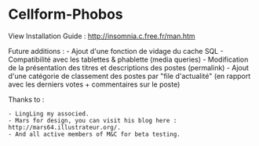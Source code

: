 Cellform-Phobos
================================

View Installation Guide : http://insomnia.c.free.fr/man.htm

Future additions :
	- Ajout d'une fonction de vidage du cache SQL
	- Compatibilité avec les tablettes & phablette (media queries)
	- Modification de la présentation des titres et descriptions des postes (permalink)
	- Ajout d'une catégorie de classement des postes par "file d'actualité" (en rapport avec les derniers votes + commentaires sur le poste)

Thanks to :

	- LingLing my associed.
	- Mars for design, you can visit his blog here : http://mars64.illustrateur.org/.
	- And all active members of M&C for beta testing.
